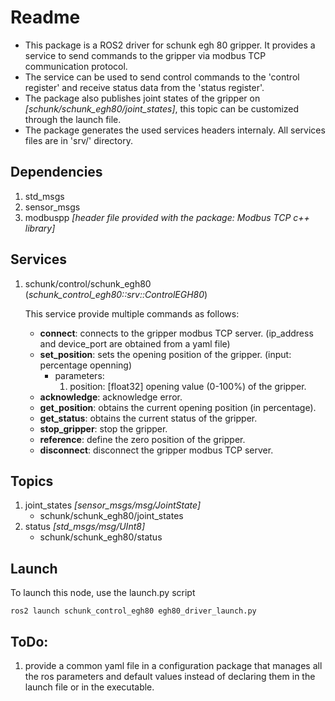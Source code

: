 # Readme
- This package is a ROS2 driver for schunk egh 80 gripper. It provides a service to send commands to the gripper via modbus TCP communication protocol.
- The service can be used to send control commands to the 'control register' and receive status data from the 'status register'.
- The package also publishes joint states of the gripper on *[schunk/schunk_egh80/joint_states]*, this topic can be customized through the launch file.
- The package generates the used services headers internaly. All services files are in 'srv/' directory.
  
## Dependencies
1. std_msgs
2. sensor_msgs 
3. modbuspp *[header file provided with the package: Modbus TCP c++ library]*

## Services
1. schunk/control/schunk_egh80 (*schunk_control_egh80::srv::ControlEGH80*)
    
    This service provide multiple commands as follows:
    - **connect**:      connects to the gripper modbus TCP server. (ip_address and device_port are obtained from a yaml file)
    - **set_position**: sets the opening position of the gripper. (input: percentage openning)
      - parameters:
        1. position: [float32] opening value (0-100%) of the gripper. 
    - **acknowledge**:  acknowledge error.
    - **get_position**: obtains the current opening position (in percentage).
    - **get_status**:   obtains the current status of the gripper.
    - **stop_gripper**: stop the gripper.
    - **reference**:    define the zero position of the gripper.
    - **disconnect**:   disconnect the gripper modbus TCP server.

## Topics
1. joint_states *[sensor_msgs/msg/JointState]*
   - schunk/schunk_egh80/joint_states
2. status *[std_msgs/msg/UInt8]*
   - schunk/schunk_egh80/status    

## Launch
To launch this node, use the launch.py script
```
ros2 launch schunk_control_egh80 egh80_driver_launch.py
```

## ToDo:
1. provide a common yaml file in a configuration package that manages all the ros parameters and default values instead of declaring them in the launch file or in the executable.